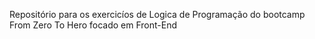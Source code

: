 Repositório para os exercicíos de Logica de Programação do bootcamp From Zero To Hero focado em Front-End
